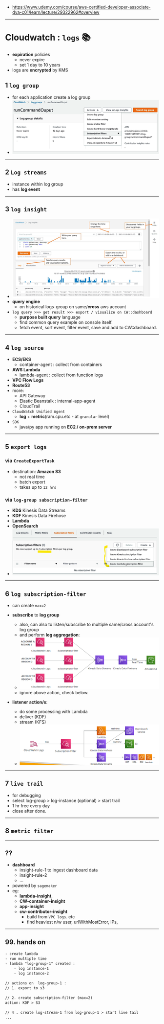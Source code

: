 - https://www.udemy.com/course/aws-certified-developer-associate-dva-c01/learn/lecture/29322962#overview
--- 
# Cloudwatch : `logs` :books:
- **expiration** policies
  - never expire
  - set 1 day to 10 years
- logs are **encrypted** by KMS

## 1 `log group`
- for each application create a log group
- ![img_3.png](../99_img/cw/cw-1/img_3.png)

---
## 2 `Log streams`
- instance within log group
- has **log event**

---
## 3 `log insight`
- ![img.png](../99_img/cw/cw-1/img.png)
- **query engine**
  - on historical logs-group on same/**cross**  aws account
- `log query >>> get result >>> export / visualize on CW::dashboard`
  - **purpose built query** language
  - find common query example on console itself.
  - fetch event, sort event, filter event, save and add to CW::dashboard.

---
## 4 `log source`
- **ECS/EKS**
  - container-agent : collect from containers
- **AWS Lambda**
  - lambda-agent : collect from function logs 
- **VPC Flow Logs**
- **Route53** 
- more:
  - API Gateway
  - Elastic Beanstalk : internal-app-agent
  - CloudTrail 
- `CloudWatch Unified Agent`
  - **log** + **metric**(ram.cpu.etc - at `granular` level)
- `SDK`
  - java/py app running on **EC2 / on-prem server** 

---
## 5 `export logs`
### via `CreateExportTask`
- destination: **Amazon S3**
  - not real time
  - batch export
  - takes up to `12 hrs`

### via `log-group subscription-filter`
- **KDS** Kinesis Data Streams
- **KDF** Kinesis Data Firehose
- **Lambda**
- **OpenSearch**
- ![img_2.png](../99_img/cw/cw-1/2/img_2.png)

---
## 6 `log subscription-filter`
- can create `max=2`
- **subscribe** to **log group**
  - also, can also to listen/subscribe to multiple same/cross account's log group 
  - and perform **log aggregation**:
  - ![img_2.png](../99_img/cw/cw-1/img_2.png)
  - ignore above action, check below.
  
- **listener action/s**:
  - do some processing with Lambda
  - deliver (KDF)
  - stream (KFS)
  - ![img_1.png](../99_img/cw/cw-1/img_1.png)

--- 
## 7 `live trail`
- for debugging
- select log-group > log-instance (optional) > start trail
- 1 hr free every day
- close after done.

--- 
## 8 `metric filter`

--- 
## ??
- **dashboard**
  - insight-rule-1 to ingest dashboard data
  - insight-rule-2
  - ...
- powered by `sagemaker`
- eg:
  - **lambda-insight**,
  - **CW-container-insight**
  - **app-insight**
  - **cw-contributor-insight**
    - build from `VPC logs`. etc
    - find heaviest n/w user, urlWithMostError, IPs,

---
## 99. hands on
```
- create lambda 
- run multiple time
- lambda "log-group-1" created :
    - log instance-1
    - log instance-2
    
// actions on  log-group-1 :
// 1. export to s3

// 2. create subscription-filter (max=2)
action: KDF > S3
    
// 4 . create log-stream-1 from log-group-1 > start live tail
...
```